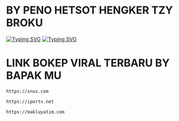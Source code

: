 # BY PENO HETSOT HENGKER TZY BROKU
[![Typing SVG](https://readme-typing-svg.demolab.com?font=Fira+Code&size=25&duration=10000&pause=1500&color=F7C002&center=true&repeat=false&width=450&height=75&lines=+TELEGRAM+%3A+%40HELLOSALVADORESS)](https://git.io/typing-svg)
[![Typing SVG](https://readme-typing-svg.demolab.com?font=Fira+Code&size=25&duration=10000&pause=1500&color=F7C002&center=true&repeat=false&width=450&height=75&lines=TESTIMONI+%3A+%40Brasileiro555)](https://git.io/typing-svg)
# LINK BOKEP VIRAL TERBARU BY BAPAK MU
```
https://xnxx.com
```
```
https://iportv.net
```
```
https://makluyatim.com
```
